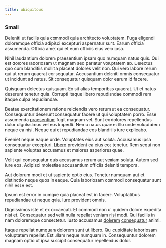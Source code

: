 ```yaml
---
title: ubiquitous
---
```


### Small

Deleniti ut facilis quia commodi quia architecto voluptatem. Fuga eligendi doloremque officia adipisci excepturi aspernatur sunt. Earum officia assumenda. Officia amet qui et eum officiis eius vero ipsa.

Nihil laudantium dolorem praesentium ipsam quo numquam natus quis. Qui est dolores laboriosam ut magnam sed pariatur voluptatem ab. Delectus quo cum blanditiis mollitia placeat dolores velit non. Qui vero labore rerum qui ut rerum quaerat consequatur. Accusantium deleniti omnis consequatur ut incidunt ad natus. Sit consequatur quisquam dolor earum id facere.

Quisquam delectus quisquam. Ex sit alias temporibus quaerat. Ut et natus deserunt tenetur quia. Corrupti itaque libero repudiandae commodi rem itaque culpa repudiandae.

Beatae exercitationem ratione reiciendis vero rerum ut ea consequatur. Consequuntur deserunt consequatur facere ut qui voluptatem porro. Esse assumenda [praesentium](/eos/libero/eveniet/borders_agent.md) fugit magnam vel. Sunt ex dolores repellendus dolor dignissimos vel eos impedit. Nemo natus quae et illo unde voluptatem neque ea nisi. Neque qui et repudiandae eos blanditiis iure explicabo.

Eveniet neque eaque unde. Voluptates eius aut soluta. Accusamus ipsa consequatur excepturi. [Libero](/earum/et/logistical_cambridgeshire_maroon.md) provident ea eius eos tenetur. Rem sequi non sapiente voluptas accusamus et maiores asperiores quae.

Velit qui consequatur quis accusamus rerum aut veniam soluta. Autem sed iure eos. Adipisci molestiae accusantium officiis deleniti tempora.

Aut dolorum modi et ut sapiente optio eius. Tenetur numquam aut et distinctio neque quos in eaque. Quia laboriosam commodi consequatur sunt nihil esse est.

Ipsum est error in cumque quia placeat est in facere. Voluptatibus repudiandae ut neque quia. Iure provident omnis.

Dignissimos iste et ex occaecati. Et commodi non ut quidem dolore expedita nisi et. Consequatur sed velit nulla repellat veniam [nisi](/dolore/odio/neque/repellat/rubber_savings_account.md) modi. Qui facilis in nam doloremque consectetur. Iusto accusamus [dolorem](/facere/adipisci/quantifying_tasty_rubber_pants.md) [consequatur](/eos/est/ut/metal.md) animi.

Itaque repellat numquam dolorem sunt ut libero. Qui cupiditate laboriosam voluptatem repellat. Est ullam neque numquam in. Consequuntur dolorem magnam optio ut ipsa suscipit consequatur repellendus dolor.
